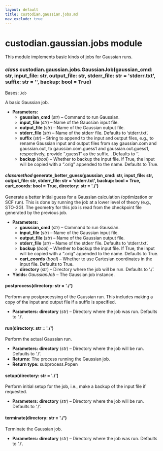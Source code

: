 ```yaml
---
layout: default
title: custodian.gaussian.jobs.md
nav_exclude: true
---
```


# custodian.gaussian.jobs module

This module implements basic kinds of jobs for Gaussian runs.

### *class* custodian.gaussian.jobs.GaussianJob(gaussian_cmd: str, input_file: str, output_file: str, stderr_file: str = 'stderr.txt', suffix: str = '', backup: bool = True)

Bases: `Job`

A basic Gaussian job.

* **Parameters:**
  * **gaussian_cmd** (*str*) – Command to run Gaussian.
  * **input_file** (*str*) – Name of the Gaussian input file.
  * **output_file** (*str*) – Name of the Gaussian output file.
  * **stderr_file** (*str*) – Name of the stderr file. Defaults to ‘stderr.txt’.
  * **suffix** (*str*) – String to append to the input and output files, e.g., to
    rename Gaussian input and output files from say gaussian.com and
    gaussian.out, to gaussian.com.guess1 and gaussian.out.guess1,
    respectively, provide “.guess1” as the suffix. . Defaults to ‘’.
  * **backup** (*bool*) – Whether to backup the input file. If True, the input will be
    copied with a “.orig” appended to the name. Defaults to True.

#### *classmethod* generate_better_guess(gaussian_cmd: str, input_file: str, output_file: str, stderr_file: str = 'stderr.txt', backup: bool = True, cart_coords: bool = True, directory: str = './')

Generate a better initial guess for a Gaussian calculation (optimization or
SCF run). This is done by running the job at a lower level of theory
(e.g., STO-3G). The geometry for this job is read from the checkpoint file
generated by the previous job.

* **Parameters:**
  * **gaussian_cmd** (*str*) – Command to run Gaussian.
  * **input_file** (*str*) – Name of the Gaussian input file.
  * **output_file** (*str*) – Name of the Gaussian output file.
  * **stderr_file** (*str*) – Name of the stderr file. Defaults to ‘stderr.txt’.
  * **backup** (*bool*) – Whether to backup the input file. If True, the input will be
    copied with a “.orig” appended to the name. Defaults to True.
  * **cart_coords** (*bool*) – Whether to use Cartesian coordinates in the input file.
    Defaults to True.
  * **directory** (*str*) – Directory where the job will be run. Defaults to ‘./’.
* **Yields:**
  *GaussianJob* – The Gaussian job instance.

#### postprocess(directory: str = './')

Perform any postprocessing of the Gaussian run. This includes making a copy
of the input and output file if a suffix is specified.

* **Parameters:**
  **directory** (*str*) – Directory where the job was run. Defaults to ‘./’.

#### run(directory: str = './')

Perform the actual Gaussian run.

* **Parameters:**
  **directory** (*str*) – Directory where the job will be run. Defaults to ‘./’.
* **Returns:**
  The process running the Gaussian job.
* **Return type:**
  subprocess.Popen

#### setup(directory: str = './')

Perform initial setup for the job, i.e., make a backup of the input file if
requested.

* **Parameters:**
  **directory** (*str*) – Directory where the job will be run. Defaults to ‘./’.

#### terminate(directory: str = './')

Terminate the Gaussian job.

* **Parameters:**
  **directory** (*str*) – Directory where the job was run. Defaults to ‘./’.
